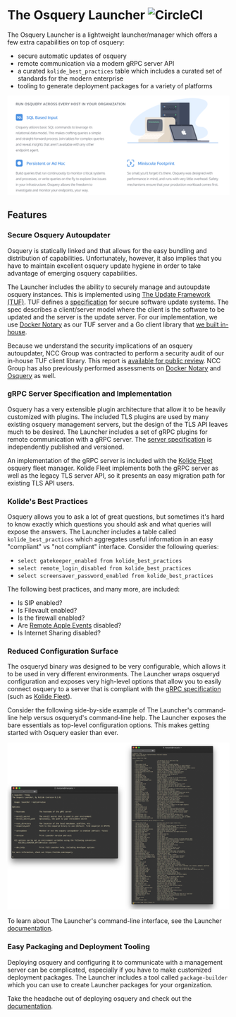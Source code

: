 The Osquery Launcher ![CircleCI](https://circleci.com/gh/kolide/launcher.svg?style=svg&circle-token=e33dd9f3fec934f64b17e15c68ed57209f61117e)
====================

The Osquery Launcher is a lightweight launcher/manager which offers a few extra capabilities on top of osquery:

- secure automatic updates of osquery
- remote communication via a modern gRPC server API
- a curated `kolide_best_practices` table which includes a curated set of standards for the modern enterprise
- tooling to generate deployment packages for a variety of platforms

[![osquery is lightweight](./tools/images/lightweight.png)](https://kolide.com/osquery)

## Features

### Secure Osquery Autoupdater

Osquery is statically linked and that allows for the easy bundling and distribution of capabilities. Unfortunately, however, it also implies that you have to maintain excellent osquery update hygiene in order to take advantage of emerging osquery capabilities.

The Launcher includes the ability to securely manage and autoupdate osquery instances. This is implemented using [The Update Framework (TUF)](https://theupdateframework.github.io/). TUF defines a [specification](https://github.com/theupdateframework/tuf/blob/develop/docs/tuf-spec.md) for secure software update systems. The spec describes a client/server model where the client is the software to be updated and the server is the update server. For our implementation, we use [Docker Notary](https://github.com/docker/notary) as our TUF server and a Go client library that [we built in-house](https://github.com/kolide/updater).

Because we understand the security implications of an osquery autoupdater, NCC Group was contracted to perform a security audit of our in-house TUF client library. This report is [available for public review](https://www.nccgroup.trust/globalassets/our-research/us/public-reports/2017/ncc-group-kolide-the-update-framework-security-assessment.pdf). NCC Group has also previously performed assessments on [Docker Notary](https://www.nccgroup.trust/us/our-research/docker-notary/) and [Osquery](https://www.nccgroup.trust/us/about-us/newsroom-and-events/blog/2016/march/ncc-group-reviews-osquery/) as well.

### gRPC Server Specification and Implementation

Osquery has a very extensible plugin architecture that allow it to be heavily customized with plugins. The included TLS plugins are used by many existing osquery management servers, but the design of the TLS API leaves much to be desired. The Launcher includes a set of gRPC plugins for remote communication with a gRPC server. The [server specification](https://github.com/kolide/agent-api) is independently published and versioned.

An implementation of the gRPC server is included with the [Kolide Fleet](https://github.com/kolide/fleet) osquery fleet manager. Kolide Fleet implements both the gRPC server as well as the legacy TLS server API, so it presents an easy migration path for existing TLS API users.

### Kolide's Best Practices

Osquery allows you to ask a lot of great questions, but sometimes it's hard to know exactly which questions you should ask and what queries will expose the answers. The Launcher includes a table called `kolide_best_practices` which aggregates useful information in an easy "compliant" vs "not compliant" interface. Consider the following queries:

-	`select gatekeeper_enabled from kolide_best_practices`
- `select remote_login_disabled from kolide_best_practices`
- `select screensaver_password_enabled from kolide_best_practices`

The following best practices, and many more, are included:

- Is SIP enabled?
- Is Filevault enabled?
- Is the firewall enabled?
- Are [Remote Apple Events](https://support.apple.com/kb/PH18721?locale=en_US) disabled?
- Is Internet Sharing disabled?

### Reduced Configuration Surface

The osqueryd binary was designed to be very configurable, which allows it to be used in very different environments. The Launcher wraps osqueryd configuration and exposes very high-level options that allow you to easily connect osquery to a server that is compliant with the [gRPC specification](https://github.com/kolide/agent-api/blob/master/agent_api.proto) (such as [Kolide Fleet](https://github.com/kolide/fleet)).

Consider the following side-by-side example of The Launcher's command-line help versus osqueryd's command-line help. The Launcher exposes the bare essentials as top-level configuration options. This makes getting started with Osquery easier than ever.

[![launcher is simple](./tools/images/help-side-by-side.png)](./cmd/launcher/README.md)

To learn about The Launcher's command-line interface, see the Launcher [documentation](./cmd/launcher/README.md).

### Easy Packaging and Deployment Tooling

Deploying osquery and configuring it to communicate with a management server can be complicated, especially if you have to make customized deployment packages. The Launcher includes a tool called `package-builder` which you can use to create Launcher packages for your organization.

Take the headache out of deploying osquery and check out the [documentation](./cmd/package-builder/README.md).
